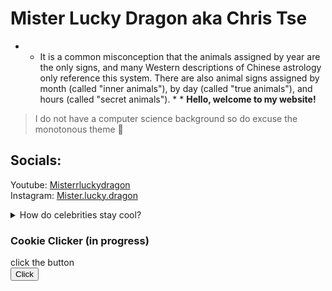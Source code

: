 # Mister Lucky Dragon aka **Chris Tse**  
* * It is a common misconception that the animals assigned by year are the only signs, and many Western descriptions of Chinese astrology only reference this system. There are also animal signs assigned by month (called "inner animals"), by day (called "true animals"), and hours (called "secret animals"). * *
**Hello, welcome to my website!**
>I do not have a computer science background so do excuse the monotonous theme 👟


## Socials:
Youtube: [Misterrluckydragon](https://www.youtube.com/@misterrluckydragon)  
Instagram: [Mister.lucky.dragon](https://www.instagram.com/mister.lucky.dragon/)

<details><br/>
<summary>How do celebrities stay cool?</summary>
They have many fans
</details>  

### Cookie Clicker (in progress)

<head>
    <style>
    #one{
         }
    button{
        ![Screenshot of cookies.](https://encrypted-tbn0.gstatic.com/images?q=tbn:ANd9GcQzN3xKdvjpr4LSUjaJshNOYA2No9uVhNMPSw&s)
    }
        </style>
    <script type ="text/javascript">
        var i = 1;

  function myFunc() {
            var one = document.getElementById("one");
            if (one.innerHTML=="click the button"){
                one.innerHTML = "You clicked this button"
            } else {
                i += 1;
                one.innerHTML = "You clicked this button " + i + " times."
            }
    }
   </script>
</head>
<html>
        <body>
            <div id="one">click the button</div>
            <button onclick="myFunc()"> Click </button>
        </body>
            
</html>

